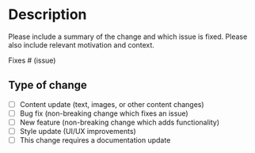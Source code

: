 # Description

Please include a summary of the change and which issue is fixed. Please also include relevant motivation and context.

Fixes # (issue)

## Type of change

<!-- Please delete options that are not relevant.-->

- [ ] Content update (text, images, or other content changes)
- [ ] Bug fix (non-breaking change which fixes an issue)
- [ ] New feature (non-breaking change which adds functionality)
- [ ] Style update (UI/UX improvements)
- [ ] This change requires a documentation update
